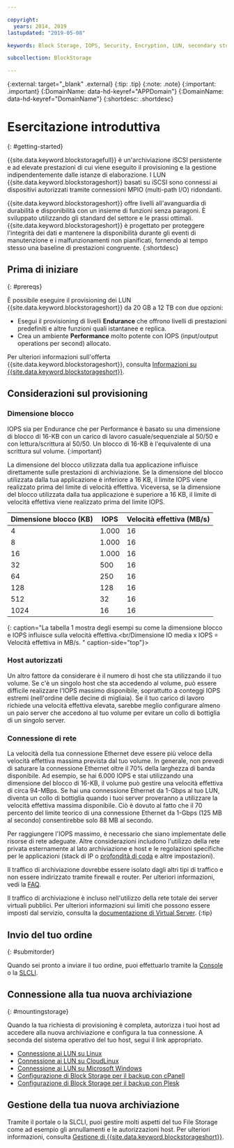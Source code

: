 ```yaml
---

copyright:
  years: 2014, 2019
lastupdated: "2019-05-08"

keywords: Block Storage, IOPS, Security, Encryption, LUN, secondary storage, mount storage, provision storage, ISCSI, MPIO, redundant

subcollection: BlockStorage

---
```

{:external: target="_blank" .external}
{:tip: .tip}
{:note: .note}
{:important: .important}
{:DomainName: data-hd-keyref="APPDomain"}
{:DomainName: data-hd-keyref="DomainName"}
{:shortdesc: .shortdesc}

# Esercitazione introduttiva
{: #getting-started}

{{site.data.keyword.blockstoragefull}} è un'archiviazione iSCSI persistente e ad elevate prestazioni di cui viene eseguito il provisioning e la gestione indipendentemente dalle istanze di elaborazione. I LUN {{site.data.keyword.blockstorageshort}} basati su iSCSI sono connessi ai dispositivi autorizzati tramite connessioni MPIO (multi-path I/O) ridondanti.

{{site.data.keyword.blockstorageshort}} offre livelli all'avanguardia di durabilità e disponibilità con un insieme di funzioni senza paragoni. È sviluppato utilizzando gli standard del settore e le prassi ottimali. {{site.data.keyword.blockstorageshort}} è progettato per proteggere l'integrità dei dati e mantenere la disponibilità durante gli eventi di manutenzione e i malfunzionamenti non pianificati, fornendo al tempo stesso una baseline di prestazioni congruente.
{:shortdesc}

## Prima di iniziare
{: #prereqs}

È possibile eseguire il provisioning dei LUN {{site.data.keyword.blockstorageshort}} da 20 GB a 12 TB con due opzioni: <br/> 
- Esegui il provisioning di livelli **Endurance** che offrono livelli di prestazioni predefiniti e altre funzioni quali istantanee e replica.
- Crea un ambiente **Performance** molto potente con IOPS (input/output operations per second) allocato.

Per ulteriori informazioni sull'offerta {{site.data.keyword.blockstorageshort}}, consulta [Informazioni su {{site.data.keyword.blockstorageshort}}](/docs/infrastructure/BlockStorage?topic=BlockStorage-About).

## Considerazioni sul provisioning

### Dimensione blocco

IOPS sia per Endurance che per Performance è basato su una dimensione di blocco di 16-KB con un carico di lavoro casuale/sequenziale al 50/50 e con lettura/scrittura al 50/50. Un blocco di 16-KB è l'equivalente di una scrittura sul volume.
{:important}

La dimensione del blocco utilizzata dalla tua applicazione influisce direttamente sulle prestazioni di archiviazione. Se la dimensione del blocco utilizzata dalla tua applicazione è inferiore a 16 KB, il limite IOPS viene realizzato prima del limite di velocità effettiva. Viceversa, se la dimensione del blocco utilizzata dalla tua applicazione è superiore a 16 KB, il limite di velocità effettiva viene realizzato prima del limite IOPS.

| Dimensione blocco (KB) | IOPS | Velocità effettiva (MB/s) |
|-----|-----|-----|
| 4 | 1.000 | 16 |
| 8 | 1.000 | 16 |
| 16 | 1.000 | 16 |
| 32 | 500 | 16 |
| 64 | 250 | 16 |
| 128 | 128 | 16 |
| 512 | 32 | 16 |
| 1024 | 16 | 16 |
{: caption="La tabella 1 mostra degli esempi su come la dimensione blocco e IOPS influisce sulla velocità effettiva.<br/Dimensione IO media x IOPS = Velocità effettiva in MB/s.  " caption-side="top"}>

### Host autorizzati

Un altro fattore da considerare è il numero di host che sta utilizzando il tuo volume. Se c'è un singolo host che sta accedendo al volume, può essere difficile realizzare l'IOPS massimo disponibile, soprattutto a conteggi IOPS estremi (nell'ordine delle decine di migliaia). Se il tuo carico di lavoro richiede una velocità effettiva elevata, sarebbe meglio configurare almeno un paio server che accedono al tuo volume per evitare un collo di bottiglia di un singolo server.

### Connessione di rete

La velocità della tua connessione Ethernet deve essere più veloce della velocità effettiva massima prevista dal tuo volume. In generale, non prevedi di saturare la connessione Ethernet oltre il 70% della larghezza di banda disponibile. Ad esempio, se hai 6.000 IOPS e stai utilizzando una dimensione del blocco di 16-KB, il volume può gestire una velocità effettiva di circa 94-MBps. Se hai una connessione Ethernet da 1-Gbps al tuo LUN, diventa un collo di bottiglia quando i tuoi server proveranno a utilizzare la velocità effettiva massima disponibile. Ciò è dovuto al fatto che il 70 percento del limite teorico di una connessione Ethernet da 1-Gbps (125 MB al secondo) consentirebbe solo 88 MB al secondo.

Per raggiungere l'IOPS massimo, è necessario che siano implementate delle risorse di rete adeguate. Altre considerazioni includono l'utilizzo della rete privata esternamente al lato archiviazione e host e le regolazioni specifiche per le applicazioni (stack di IP o [profondità di coda](/docs/infrastructure/BlockStorage?topic=BlockStorage-hostqueuesettings) e altre impostazioni).

Il traffico di archiviazione dovrebbe essere isolato dagli altri tipi di traffico e non essere indirizzato tramite firewall e router. Per ulteriori informazioni, vedi la [FAQ](/docs/BlockStorage?topic=block-storage-faqs#isolatedstoragetraffic).

Il traffico di archiviazione è incluso nell'utilizzo della rete totale dei server virtuali pubblici. Per ulteriori informazioni sui limiti che possono essere imposti dal servizio, consulta la [documentazione di Virtual Server](/docs/vsi?topic=virtual-servers-about-public-virtual-servers#about-public-virtual-servers).
{:tip}

## Invio del tuo ordine
{: #submitorder}

Quando sei pronto a inviare il tuo ordine, puoi effettuarlo tramite la [Console](/docs/infrastructure/BlockStorage?topic=BlockStorage-orderingthroughConsole) o la [SLCLI](/docs/infrastructure/BlockStorage?topic=BlockStorage-orderingthroughCLI).

## Connessione alla tua nuova archiviazione
{: #mountingstorage}

Quando la tua richiesta di provisioning è completa, autorizza i tuoi host ad accedere alla nuova archiviazione e configura la tua connessione. A seconda del sistema operativo del tuo host, segui il link appropriato.
- [Connessione ai LUN su Linux](/docs/infrastructure/BlockStorage?topic=BlockStorage-mountingLinux)
- [Connessione ai LUN su CloudLinux](/docs/infrastructure/BlockStorage?topic=BlockStorage-mountingCloudLinux)
- [Connessione ai LUN su Microsoft Windows](/docs/infrastructure/BlockStorage?topic=BlockStorage-mountingWindows)
- [Configurazione di Block Storage per il backup con cPanell](/docs/infrastructure/BlockStorage?topic=BlockStorage-cPanelBackups)
- [Configurazione di Block Storage per il backup con Plesk](/docs/infrastructure/BlockStorage?topic=BlockStorage-PleskBackups)

## Gestione della tua nuova archiviazione

Tramite il portale o la SLCLI, puoi gestire molti aspetti del tuo File Storage come ad esempio gli annullamenti e le autorizzazioni host. Per ulteriori informazioni, consulta [Gestione di {{site.data.keyword.blockstorageshort}}](/docs/infrastructure/BlockStorage?topic=BlockStorage-managingstorage).
